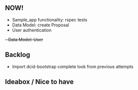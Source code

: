 ## NOW!

- Sample_app functionality: rspec tests
- Data Model: create Proposal
- User authentication

~~- Data Model: User~~


## Backlog

- Import dcid-bootstrap complete look from previous attempts


## Ideabox / Nice to have